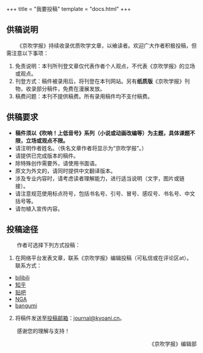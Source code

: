 +++
title = "我要投稿"
template = "docs.html"
+++

## 供稿说明

&emsp;&emsp;《京吹学报》持续收录优质吹学文章，以飨读者。欢迎广大作者积极投稿，但需注意以下事项：

1. 免责说明：本刊所刊登文章仅代表作者个人观点，不代表《京吹学报》的立场或观点。
2. 刊登方式：稿件被录用后，将刊登在本刊网站。另有**纸质版**《京吹学报》刊物，收录部分稿件，免费在漫展发放。
3. 稿费问题：本刊不提供稿费。所有录用稿件均不支付稿费。

## 供稿要求

* **稿件须以《吹响！上低音号》系列（小说或动画改编等）为主题，具体课题不限，立场或观点不限。**
* 请注明作者姓名。（佚名文章作者将显示为“京吹学报”。）
* 请提供已完成版本的稿件。
* 除特殊创作需要外，请使用书面语。
* 原文为外文的，请同时提供中文翻译版本。
* 涉及专业内容时，请考虑读者理解能力，进行适当说明（文字，图片或链接）。
* 请注意规范使用标点符号，包括书名号、引号、冒号、感叹号、书名号、中文括号等。
* 请勿植入宣传内容。

## 投稿途径
&emsp;&emsp;作者可选择下列方式投稿：
1. 在网络平台发表文章，联系《京吹学报》编辑投稿（可私信或在评论区at）。联系方式：
* [bilibili](https://space.bilibili.com/2478749)
* [知乎](https://www.zhihu.com/people/xiao-qi-43-71)
* [贴吧](https://tieba.baidu.com/home/main?id=tb.1.d42f494e.T9xQ5er2jhETl-kXaOozEg)
* [NGA](https://nga.178.com/nuke.php?func=ucp&uid=61467023)
* [bangumi](https://bangumi.tv/user/867080)
2. 将稿件发送至<a href="mailto:journal@kyoani.cn">投稿邮箱</a>：journal@kyoani.cn。

&emsp;&emsp;感谢您的理解与支持！
<div style="text-align:right">
    <span>《京吹学报》编辑部</span>
</div>
